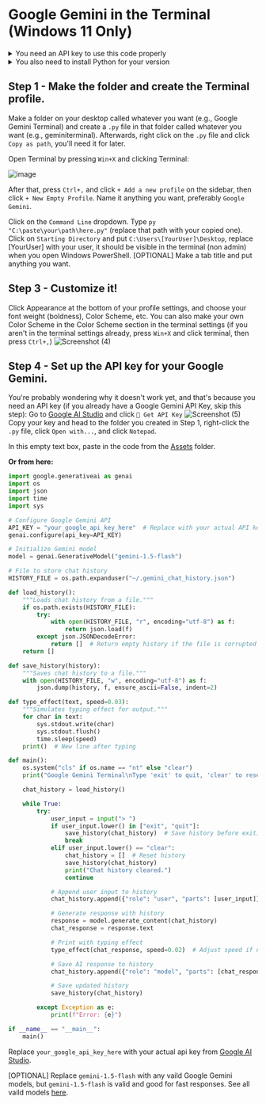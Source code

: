 # Google Gemini in the Terminal (Windows 11 Only)

<details>
  <summary>You need an API key to use this code properly</summary>
  Get it from https://aistudio.google.com/
</details>

<details>
  <summary>You also need to install Python for your version</summary>
  Go to https://python.org and install the correct version.
</details>

## Step 1 - Make the folder and create the Terminal profile.
Make a folder on your desktop called whatever you want (e.g., Google Gemini Terminal) and create a `.py` file in that folder called whatever you want (e.g., geminiterminal). Afterwards, right click on the `.py` file and click `Copy as path`, you'll need it for later.

Open Terminal by pressing `Win+X` and clicking Terminal:

![image](https://github.com/user-attachments/assets/09680f11-18eb-461c-81e7-617202e5523b)

After that, press `Ctrl+,` and click `+ Add a new profile` on the sidebar, then click `+ New Empty Profile`.
Name it anything you want, preferably `Google Gemini`.

Click on the `Command Line` dropdown. Type `py "C:\paste\your\path\here.py"` (replace that path with your copied one).
Click on `Starting Directory` and put `C:\Users\[YourUser]\Desktop`, replace [YourUser] with your user, it should be visible in the terminal (non admin) when you open Windows PowerShell.
[OPTIONAL] Make a tab title and put anything you want.

## Step 3 - Customize it!
Click Appearance at the bottom of your profile settings, and choose your font weight (boldness), Color Scheme, etc.
You can also make your own Color Scheme in the Color Scheme section in the terminal settings (if you aren't in the terminal settings already, press `Win+X` and click terminal, then press `Ctrl+,`)
![Screenshot (4)](https://github.com/user-attachments/assets/6da8954c-306e-4ed9-acec-8556e91370b2)

## Step 4 - Set up the API key for your Google Gemini.
You're probably wondering why it doesn't work yet, and that's because you need an API key (if you already have a Google Gemini API Key, skip this step):
Go to [Google AI Studio](https://aistudio.google.com) and click `🔑 Get API Key`
![Screenshot (5)](https://github.com/user-attachments/assets/27ae7603-0246-498c-b2de-2a55bebe0cca)
Copy your key and head to the folder you created in Step 1, right-click the `.py` file, click `Open with...`, and click `Notepad`.

In this empty text box, paste in the code from the [Assets](https://github.com/MrCryptographic/google-gemini-terminal/blob/main/Assets/geminiterminal.py) folder.

**Or from here:**
```python
import google.generativeai as genai
import os
import json
import time
import sys

# Configure Google Gemini API
API_KEY = "your_google_api_key_here"  # Replace with your actual API key
genai.configure(api_key=API_KEY)

# Initialize Gemini model
model = genai.GenerativeModel("gemini-1.5-flash")

# File to store chat history
HISTORY_FILE = os.path.expanduser("~/.gemini_chat_history.json")

def load_history():
    """Loads chat history from a file."""
    if os.path.exists(HISTORY_FILE):
        try:
            with open(HISTORY_FILE, "r", encoding="utf-8") as f:
                return json.load(f)
        except json.JSONDecodeError:
            return []  # Return empty history if the file is corrupted
    return []

def save_history(history):
    """Saves chat history to a file."""
    with open(HISTORY_FILE, "w", encoding="utf-8") as f:
        json.dump(history, f, ensure_ascii=False, indent=2)

def type_effect(text, speed=0.03):
    """Simulates typing effect for output."""
    for char in text:
        sys.stdout.write(char)
        sys.stdout.flush()
        time.sleep(speed)
    print()  # New line after typing

def main():
    os.system("cls" if os.name == "nt" else "clear")
    print("Google Gemini Terminal\nType 'exit' to quit, 'clear' to reset history.\n")

    chat_history = load_history()

    while True:
        try:
            user_input = input("> ")
            if user_input.lower() in ["exit", "quit"]:
                save_history(chat_history)  # Save history before exiting
                break
            elif user_input.lower() == "clear":
                chat_history = []  # Reset history
                save_history(chat_history)
                print("Chat history cleared.")
                continue

            # Append user input to history
            chat_history.append({"role": "user", "parts": [user_input]})

            # Generate response with history
            response = model.generate_content(chat_history)
            chat_response = response.text

            # Print with typing effect
            type_effect(chat_response, speed=0.02)  # Adjust speed if needed

            # Save AI response to history
            chat_history.append({"role": "model", "parts": [chat_response]})

            # Save updated history
            save_history(chat_history)

        except Exception as e:
            print(f"Error: {e}")

if __name__ == "__main__":
    main()
```
Replace `your_google_api_key_here` with your actual api key from [Google AI Studio](https://aistudio.google.com).

[OPTIONAL] Replace `gemini-1.5-flash` with any vaild Google Gemini models, but `gemini-1.5-flash` is valid and good for fast responses. See all vaild models [here](https://cloud.google.com/vertex-ai/generative-ai/docs/learn/models).
